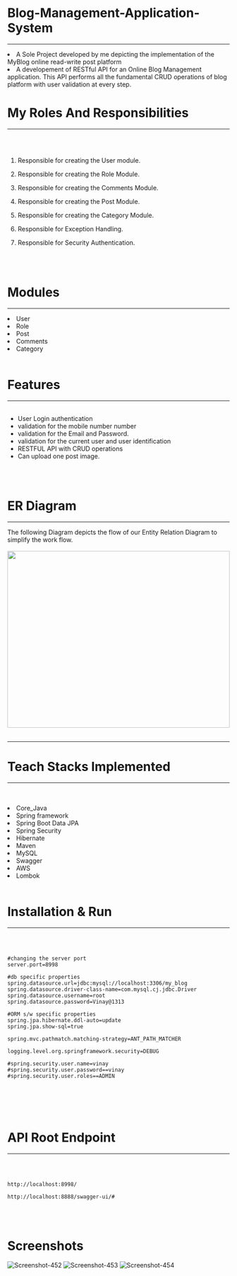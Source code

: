 # Blog-Management-Application-System
<hr>
<li>A Sole Project developed by me depicting the implementation of the MyBlog online read-write post platform
<li>A developement of RESTful API for an Online Blog Management application. This API performs all the fundamental CRUD operations of blog platform with user validation at every step.
<br>
 
 # My Roles And Responsibilities
  
<hr>
<br>
<br>

1) Responsible for creating the User module.

2) Responsible for creating the Role Module.

3) Responsible for creating the Comments Module.

4) Responsible for creating the Post Module.

5) Responsible for creating the Category Module.

6) Responsible for Exception Handling.

7) Responsible for Security Authentication.

<br>
<br>


# Modules
<hr>
<li>User
<li>Role
<li>Post
<li>Comments
<li>Category

<br>
<br>

# Features
<hr>
<br>

- User Login authentication
- validation for the mobile number number
- validation for the Email  and Password.
- validation for the current user and user identification
- RESTFUL API with CRUD operations
- Can upload one post image.

<br>
<br>


# ER Diagram
<hr>
The following Diagram depicts the flow of our Entity Relation Diagram to simplify the work flow.
<br>
<br>
 


  
  
<img src="https://www.linkpicture.com/q/My_Blog_ER.png"  width="100%" height="400">
<br>
<br>
<hr>
  


# Teach Stacks Implemented
<hr>
<br>
<br>
<li>Core_Java
<li>Spring framework
<li>Spring Boot Data JPA
<li>Spring Security
<li>Hibernate
<li>Maven
<li>MySQL
<li>Swagger
<li>AWS
<li>Lombok

  

<br>
<br>

# Installation & Run
<hr>
<br>
<br>

```
#changing the server port
server.port=8998

#db specific properties
spring.datasource.url=jdbc:mysql://localhost:3306/my_blog
spring.datasource.driver-class-name=com.mysql.cj.jdbc.Driver
spring.datasource.username=root
spring.datasource.password=Vinay@1313

#ORM s/w specific properties
spring.jpa.hibernate.ddl-auto=update
spring.jpa.show-sql=true

spring.mvc.pathmatch.matching-strategy=ANT_PATH_MATCHER

logging.level.org.springframework.security=DEBUG

#spring.security.user.name=vinay
#spring.security.user.password==vinay
#spring.security.user.roles==ADMIN



```

<br>
<br>

# API Root Endpoint
<hr>
<br>
<br>

```
http://localhost:8998/
```

```
http://localhost:8888/swagger-ui/#
```
<br>
<br>


# Screenshots



<img src="https://i.ibb.co/PMq2JQK/Screenshot-452.png" alt="Screenshot-452" border="0">
<img src="https://i.ibb.co/PQmb4cS/Screenshot-453.png" alt="Screenshot-453" border="0">
<img src="https://i.ibb.co/PM03DWq/Screenshot-454.png" alt="Screenshot-454" border="0">
